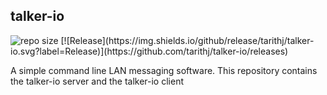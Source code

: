 ## talker-io
<img alt="repo size" src=https://img.shields.io/github/repo-size/tarithj/talker-io>
[![Release](https://img.shields.io/github/release/tarithj/talker-io.svg?label=Release)](https://github.com/tarithj/talker-io/releases)

A simple command line LAN messaging software.
This repository contains the talker-io server and the talker-io client


